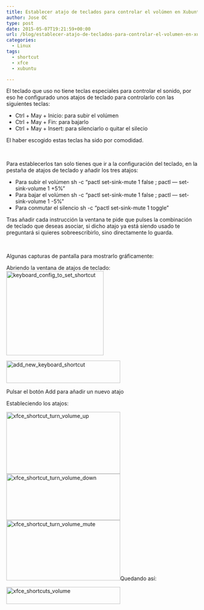 ```yaml
---
title: Establecer atajo de teclados para controlar el volúmen en Xubuntu
author: Jose OC
type: post
date: 2015-05-07T19:21:59+00:00
url: /blog/establecer-atajo-de-teclados-para-controlar-el-volumen-en-xubuntu/
categories:
  - Linux
tags:
  - shortcut
  - xfce
  - xubuntu

---
```

El teclado que uso no tiene teclas especiales para controlar el sonido, por eso he configurado unos atajos de teclado para controlarlo con las siguientes teclas:

  * Ctrl + May + Inicio: para subir el volúmen
  * Ctrl + May + Fin: para bajarlo
  * Ctrl + May + Insert: para silenciarlo o quitar el silecio

El haber escogido estas teclas ha sido por comodidad.

&nbsp;

Para establecerlos tan solo tienes que ir a la configuración del teclado, en la pestaña de atajos de teclado y añadir los tres atajos:

  * Para subir el volúmen <span class="lang:sh decode:true  crayon-inline ">sh -c &#8220;pactl set-sink-mute 1 false ; pactl &#8212; set-sink-volume 1 +5%&#8221;</span> 
  * Para bajar el volúmen <span class="lang:sh decode:true  crayon-inline ">sh -c &#8220;pactl set-sink-mute 1 false ; pactl &#8212; set-sink-volume 1 -5%&#8221;</span> 
  * Para conmutar el silencio <span class="lang:sh decode:true  crayon-inline">sh -c &#8220;pactl set-sink-mute 1 toggle&#8221;</span> 

Tras añadir cada instrucción la ventana te pide que pulses la combinación de teclado que deseas asociar, si dicho atajo ya está siendo usado te preguntará si quieres sobreescribirlo, sino directamente lo guarda.

&nbsp;

Algunas capturas de pantalla para mostrarlo gráficamente:

Abriendo la ventana de atajos de teclado: [<img class="aligncenter size-medium wp-image-292" src="http://www.joseoc.es/wp-content/uploads/2015/05/keyboard_config_to_set_shortcut.png" alt="keyboard_config_to_set_shortcut" width="256" height="222" />][1]

<div id="attachment_291" style="width: 310px" class="wp-caption aligncenter">
  <a href="http://www.joseoc.es/wp-content/uploads/2015/05/add_new_keyboard_shortcut.png"><img class="wp-image-291 size-medium" src="http://www.joseoc.es/wp-content/uploads/2015/05/add_new_keyboard_shortcut-300x59.png" alt="add_new_keyboard_shortcut" width="300" height="59" srcset="https://www.joseoc.es/wp-content/uploads/2015/05/add_new_keyboard_shortcut-300x59.png 300w, https://www.joseoc.es/wp-content/uploads/2015/05/add_new_keyboard_shortcut.png 581w" sizes="(max-width: 300px) 100vw, 300px" /></a>
  
  <p class="wp-caption-text">
    Pulsar el botón Add para añadir un nuevo atajo
  </p>
</div>

Estableciendo los atajos:

[<img class="aligncenter size-medium wp-image-293" src="http://www.joseoc.es/wp-content/uploads/2015/05/xfce_shortcut_turn_volume_up-300x163.png" alt="xfce_shortcut_turn_volume_up" width="300" height="163" srcset="https://www.joseoc.es/wp-content/uploads/2015/05/xfce_shortcut_turn_volume_up-300x163.png 300w, https://www.joseoc.es/wp-content/uploads/2015/05/xfce_shortcut_turn_volume_up.png 612w" sizes="(max-width: 300px) 100vw, 300px" />][2] [<img class="aligncenter size-medium wp-image-294" src="http://www.joseoc.es/wp-content/uploads/2015/05/xfce_shortcut_turn_volume_down-300x122.png" alt="xfce_shortcut_turn_volume_down" width="300" height="122" srcset="https://www.joseoc.es/wp-content/uploads/2015/05/xfce_shortcut_turn_volume_down-300x122.png 300w, https://www.joseoc.es/wp-content/uploads/2015/05/xfce_shortcut_turn_volume_down.png 654w" sizes="(max-width: 300px) 100vw, 300px" />][3] [<img class="aligncenter size-medium wp-image-295" src="http://www.joseoc.es/wp-content/uploads/2015/05/xfce_shortcut_turn_volume_mute-300x159.png" alt="xfce_shortcut_turn_volume_mute" width="300" height="159" srcset="https://www.joseoc.es/wp-content/uploads/2015/05/xfce_shortcut_turn_volume_mute-300x159.png 300w, https://www.joseoc.es/wp-content/uploads/2015/05/xfce_shortcut_turn_volume_mute.png 502w" sizes="(max-width: 300px) 100vw, 300px" />][4]Quedando así:

[<img class="aligncenter size-medium wp-image-296" src="http://www.joseoc.es/wp-content/uploads/2015/05/xfce_shortcuts_volume-300x45.png" alt="xfce_shortcuts_volume" width="300" height="45" srcset="https://www.joseoc.es/wp-content/uploads/2015/05/xfce_shortcuts_volume-300x45.png 300w, https://www.joseoc.es/wp-content/uploads/2015/05/xfce_shortcuts_volume.png 548w" sizes="(max-width: 300px) 100vw, 300px" />][5]

 [1]: http://www.joseoc.es/wp-content/uploads/2015/05/keyboard_config_to_set_shortcut.png
 [2]: http://www.joseoc.es/wp-content/uploads/2015/05/xfce_shortcut_turn_volume_up.png
 [3]: http://www.joseoc.es/wp-content/uploads/2015/05/xfce_shortcut_turn_volume_down.png
 [4]: http://www.joseoc.es/wp-content/uploads/2015/05/xfce_shortcut_turn_volume_mute.png
 [5]: http://www.joseoc.es/wp-content/uploads/2015/05/xfce_shortcuts_volume.png